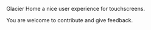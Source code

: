 Glacier Home a nice user experience for touchscreens.

You are welcome to contribute and give feedback.

